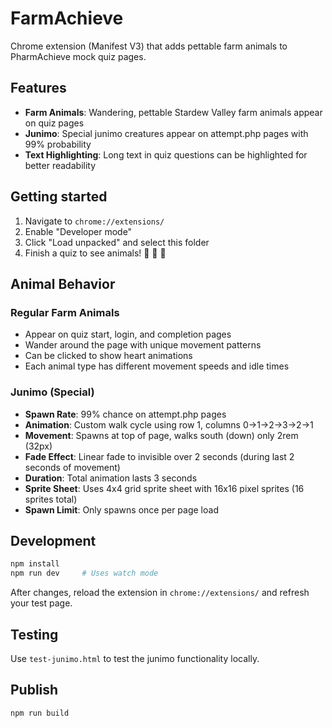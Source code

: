 # FarmAchieve

Chrome extension (Manifest V3) that adds pettable farm animals to PharmAchieve mock quiz pages.

## Features

- **Farm Animals**: Wandering, pettable Stardew Valley farm animals appear on quiz pages
- **Junimo**: Special junimo creatures appear on attempt.php pages with 99% probability
- **Text Highlighting**: Long text in quiz questions can be highlighted for better readability

## Getting started

1. Navigate to `chrome://extensions/`
2. Enable "Developer mode"
3. Click "Load unpacked" and select this folder
3. Finish a quiz to see animals! 🐔 🐄 🦆

## Animal Behavior

### Regular Farm Animals
- Appear on quiz start, login, and completion pages
- Wander around the page with unique movement patterns
- Can be clicked to show heart animations
- Each animal type has different movement speeds and idle times

### Junimo (Special)
- **Spawn Rate**: 99% chance on attempt.php pages
- **Animation**: Custom walk cycle using row 1, columns 0→1→2→3→2→1
- **Movement**: Spawns at top of page, walks south (down) only 2rem (32px)
- **Fade Effect**: Linear fade to invisible over 2 seconds (during last 2 seconds of movement)
- **Duration**: Total animation lasts 3 seconds
- **Sprite Sheet**: Uses 4x4 grid sprite sheet with 16x16 pixel sprites (16 sprites total)
- **Spawn Limit**: Only spawns once per page load

## Development

```bash
npm install
npm run dev     # Uses watch mode
```

After changes, reload the extension in `chrome://extensions/` and refresh your test page.

## Testing

Use `test-junimo.html` to test the junimo functionality locally.

## Publish

```bash
npm run build
```
